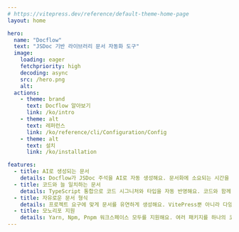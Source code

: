 ```yaml
---
# https://vitepress.dev/reference/default-theme-home-page
layout: home

hero:
  name: "Docflow"
  text: "JSDoc 기반 라이브러리 문서 자동화 도구"
  image:
    loading: eager
    fetchpriority: high
    decoding: async
    src: /hero.png
    alt:
  actions:
    - theme: brand
      text: Docflow 알아보기
      link: /ko/intro
    - theme: alt
      text: 레퍼런스
      link: /ko/reference/cli/Configuration/Config
    - theme: alt
      text: 설치
      link: /ko/installation

features:
  - title: AI로 생성되는 문서
    details: Docflow가 JSDoc 주석을 AI로 자동 생성해요. 문서화에 소요되는 시간을 크게 절약해요.
  - title: 코드와 늘 일치하는 문서
    details: TypeScript 통합으로 코드 시그니처와 타입을 자동 반영해요. 코드와 함께 문서가 업데이트돼요.
  - title: 자유로운 문서 형식
    details: 프로젝트 요구에 맞게 문서를 유연하게 생성해요. VitePress뿐 아니라 다양한 출력 형식을 플러그인으로 지원해요.
  - title: 모노리포 지원
    details: Yarn, Npm, Pnpm 워크스페이스 모두를 지원해요. 여러 패키지를 하나의 코드베이스에서 효율적으로 운영해요.
---
```

